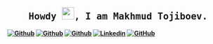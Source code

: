 <h2 align='center'><samp><strong>Howdy <img src="https://media.giphy.com/media/hvRJCLFzcasrR4ia7z/giphy.gif" width="28px" height="28px">, I am Makhmud Tojiboev.<img height="28px"</strong></samp></h2>

[![Github](https://img.shields.io/github/followers/makhmudtojiboev?label=Follow%20Me&style=social)](https://github.com/makhmudtojiboev)
[![Github](https://img.shields.io/github/stars/makhmudtojiboev?affiliations=OWNER&style=social)](https://github.com/makhmudtojiboev)
[![Github](https://img.shields.io/github/watchers/makhmudtojiboev/makhmudtojiboev?style=social)](https://github.com/makhmudtojiboev)
[![Linkedin](https://img.shields.io/badge/LinkedIn-Makhmud%20Tojiboev-blue?logo=Linkedin&logoColor=blue&labelColor=white&style=flat-square)](https://www.linkedin.com/in/makhmudtojiboev)
[![GitHub](https://img.shields.io/badge/GitHub-makhmudtojiboev-black?logo=Github&labelColor=black&style=flat-square)](https://github.com/makhmudtojiboev)


